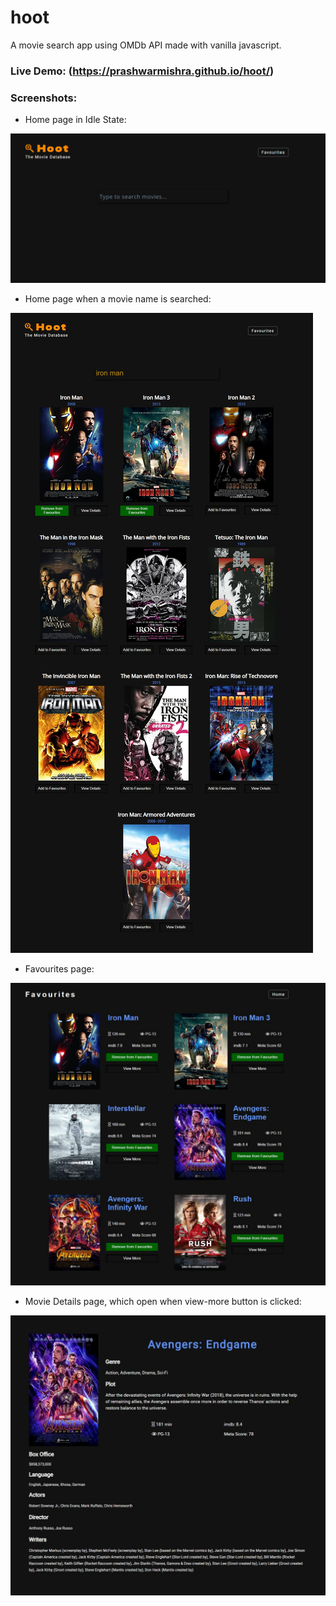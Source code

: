 # hoot
A movie search app using OMDb API made with vanilla javascript.
### Live Demo: (https://prashwarmishra.github.io/hoot/)
### Screenshots:
- Home page in Idle State:


![](assets/snapshot1.PNG)
- Home page when a movie name is searched:


![](assets/screenshot2.png)
- Favourites page:


![](assets/screenshot3.png)
- Movie Details page, which open when view-more button is clicked:


![](assets/screenshot4.png)
